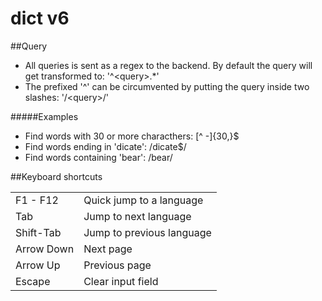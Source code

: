 dict v6
====

##Query
* All queries is sent as a regex to the backend. By default the query will get transformed to: '^&lt;query&gt;.*'
* The prefixed '^' can be circumvented by putting the query inside two slashes: '/&lt;query&gt;/'

#####Examples
* Find words with 30 or more characthers: [^ -]{30,}$
* Find words ending in 'dicate': /dicate$/
* Find words containing 'bear': /bear/

##Keyboard shortcuts
<table>
    <tr>
      <td>F1 - F12</td>
      <td>Quick jump to a language</td>
    </tr>
    <tr>
      <td>Tab</td>
      <td>Jump to next language</td>
    </tr>
    <tr>
      <td>Shift-Tab</td>
      <td>Jump to previous language</td>
    </tr>
    <tr>
      <td>Arrow Down</td>
      <td>Next page</td>
    </tr>
    <tr>
      <td>Arrow Up</td>
      <td>Previous page</td>
    </tr>
    <tr>
      <td>Escape</td>
      <td>Clear input field</td>
    </tr>
</table>